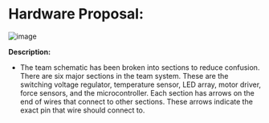 # Hardware Proposal: 
 ![image](https://user-images.githubusercontent.com/122938115/221493556-2ce7d22c-0eb1-4a69-98bf-e783b811d3e6.png)
 
**Description:**
* The team schematic has been broken into sections to reduce confusion\. There are six major sections in the team system\. These are the switching voltage regulator, temperature sensor, LED array, motor driver, force sensors, and the microcontroller\. Each section has arrows on the end of wires that connect to other sections\. These arrows indicate the exact pin that wire should connect to\.
